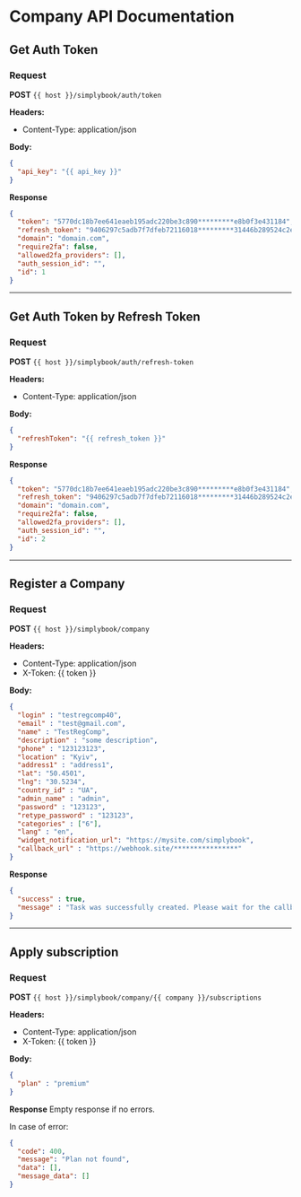 # Company API Documentation

## Get Auth Token

### Request
**POST** `{{ host }}/simplybook/auth/token`

**Headers:**
- Content-Type: application/json

**Body:**
```json
{
  "api_key": "{{ api_key }}"
}
```
**Response**
```json
{
  "token": "5770dc18b7ee641eaeb195adc220be3c890*********e8b0f3e431184",
  "refresh_token": "9406297c5adb7f7dfeb72116018*********31446b289524c2e736b934e8790d",
  "domain": "domain.com",
  "require2fa": false,
  "allowed2fa_providers": [],
  "auth_session_id": "",
  "id": 1
}
```

---------------

## Get Auth Token by Refresh Token

### Request
**POST** `{{ host }}/simplybook/auth/refresh-token`

**Headers:**
- Content-Type: application/json

**Body:**
```json
{
  "refreshToken": "{{ refresh_token }}"
}

```
**Response**
```json
{
  "token": "5770dc18b7ee641eaeb195adc220be3c890*********e8b0f3e431184",
  "refresh_token": "9406297c5adb7f7dfeb72116018*********31446b289524c2e736b934e8790d",
  "domain": "domain.com",
  "require2fa": false,
  "allowed2fa_providers": [],
  "auth_session_id": "",
  "id": 2
}
```


---------------

## Register a Company

### Request
**POST** `{{ host }}/simplybook/company`

**Headers:**
- Content-Type: application/json
- X-Token: {{ token }}

**Body:**
```json
{
  "login" : "testregcomp40",
  "email" : "test@gmail.com",
  "name" : "TestRegComp",
  "description" : "some description",
  "phone" : "123123123",
  "location" : "Kyiv",
  "address1" : "address1",
  "lat": "50.4501",
  "lng": "30.5234",
  "country_id" : "UA",
  "admin_name" : "admin",
  "password" : "123123",
  "retype_password" : "123123",
  "categories" : ["6"],
  "lang" : "en",
  "widget_notification_url": "https://mysite.com/simplybook",
  "callback_url" : "https://webhook.site/****************"
}


```
**Response**
```json
{
  "success" : true,
  "message" : "Task was successfully created. Please wait for the callback"
}
```

---------------

## Apply subscription

### Request
**POST** `{{ host }}/simplybook/company/{{ company }}/subscriptions`

**Headers:**
- Content-Type: application/json
- X-Token: {{ token }}

**Body:**
```json
{
  "plan" : "premium"
}


```
**Response**
Empty response if no errors.

In case of error:
```json
{
  "code": 400,
  "message": "Plan not found",
  "data": [],
  "message_data": []
}
```

